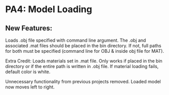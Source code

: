 PA4: Model Loading
========================================

New Features:
---------------------

Loads .obj file specified with command line argument. The .obj and associated .mat files should be placed in the bin directory. If not, full paths for both must be specified (command line for OBJ & inside obj file for MAT).

Extra Credit: Loads materials set in .mat file. Only works if placed in the bin directory or if the entire path is written in .obj file. If material loading fails, default color is white.

Unnecessary functionality from previous projects removed. Loaded model now moves left to right.
